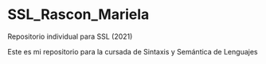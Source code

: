 # SSL_Rascon_Mariela
Repositorio individual para SSL (2021)

Este es mi repositorio para la cursada de Sintaxis y Semántica de Lenguajes